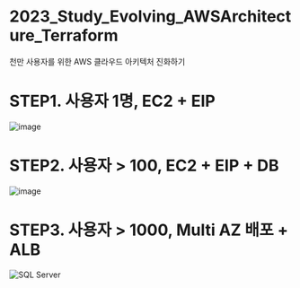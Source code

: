 # 2023_Study_Evolving_AWSArchitecture_Terraform
천만 사용자를 위한 AWS 클라우드 아키텍처 진화하기

# STEP1. 사용자 1명, EC2 + EIP
![image](https://github.com/Mingadinga/2023_Study_Evolving_AWSArchitecture_Terraform/assets/53958188/5c534eaa-a10f-46e5-a131-0c927b948d40)


# STEP2. 사용자 > 100, EC2 + EIP + DB
![image](https://github.com/Mingadinga/2023_Study_Evolving_AWSArchitecture_Terraform/assets/53958188/6390d638-1dcf-431b-b26a-0d67ad07dee0)

# STEP3. 사용자 > 1000, Multi AZ 배포 + ALB
![SQL Server](https://github.com/Mingadinga/2023_Study_Evolving_AWSArchitecture_Terraform/assets/53958188/d15e56bb-29a3-426f-ae0b-d092e31be8d5)